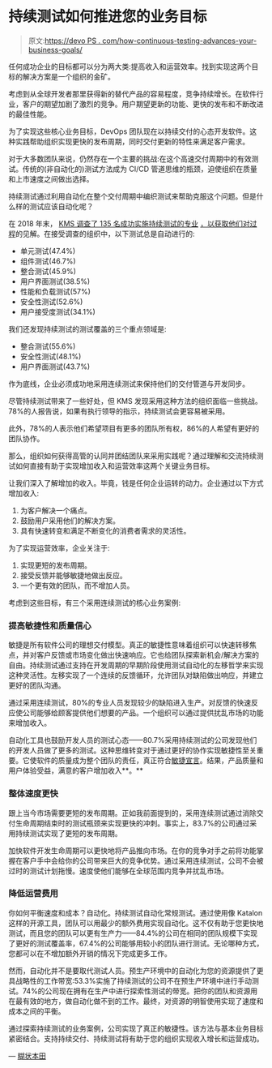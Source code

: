# 持续测试如何推进您的业务目标

> 原文:[https://devo PS . com/how-continuous-testing-advances-your-business-goals/](https://devops.com/how-continuous-testing-advances-your-business-goals/)

任何成功企业的目标都可以分为两大类:提高收入和运营效率。找到实现这两个目标的解决方案是一个组织的金矿。

考虑到从全球开发者那里获得新的替代产品的容易程度，竞争持续增长。在软件行业，客户的期望加剧了激烈的竞争。用户期望更新的功能、更快的发布和不断改进的最佳性能。

为了实现这些核心业务目标，DevOps 团队现在以持续交付的心态开发软件。这种实践帮助组织实现更快的发布周期，同时交付更新的特性来满足客户需求。

对于大多数团队来说，仍然存在一个主要的挑战:在这个高速交付周期中的有效测试。传统的(非自动化的)测试方法成为 CI/CD 管道思维的瓶颈，迫使组织在质量和上市速度之间做出选择。

持续测试通过利用自动化在整个交付周期中编织测试来帮助克服这个问题。但是什么样的测试应该自动化呢？

在 2018 年末， [KMS 调查了 135 名成功实施持续测试的专业](https://www.kms-technology.com/continuous-testing-ebook) [，以获取他们对过程](https://www.kms-technology.com/continuous-testing-ebook)的见解。在接受调查的组织中，以下测试总是自动进行的:

*   单元测试(47.4%)
*   组件测试(46.7%)
*   整合测试(45.9%)
*   用户界面测试(38.5%)
*   性能和负载测试(57%)
*   安全性测试(52.6%)
*   用户接受度测试(34.1%)

我们还发现持续测试的测试覆盖的三个重点领域是:

*   整合测试(55.6%)
*   安全性测试(48.1%)
*   用户界面测试(43.7%)

作为底线，企业必须成功地采用连续测试来保持他们的交付管道与开发同步。

尽管持续测试带来了一些好处，但 KMS 发现采用这种方法的组织面临一些挑战。78%的人报告说，如果有执行领导的指示，持续测试会更容易被采用。

此外，78%的人表示他们希望项目有更多的团队所有权，86%的人希望有更好的团队协作。

那么，组织如何获得高管的认同并团结团队来采用实践呢？通过理解和交流持续测试如何直接有助于实现增加收入和运营效率这两个关键业务目标。

让我们深入了解增加的收入。毕竟，钱是任何企业运转的动力。企业通过以下方式增加收入:

1.  为客户解决一个痛点。
2.  鼓励用户采用他们的解决方案。
3.  具有快速转变和满足不断变化的消费者需求的灵活性。

为了实现运营效率，企业关注于:

1.  实现更短的发布周期。
2.  接受反馈并能够敏捷地做出反应。
3.  一个更有效的团队，而不增加人员。

考虑到这些目标，有三个采用连续测试的核心业务案例:

### 提高敏捷性和质量信心

敏捷是所有软件公司的理想交付模型。真正的敏捷性意味着组织可以快速转移焦点，并对客户反馈或市场变化做出快速响应。它也给团队探索新机会/解决方案的自由。持续测试通过支持在开发周期的早期阶段使用测试自动化的左移哲学来实现这种灵活性。左移实现了一个连续的反馈循环，允许团队对缺陷做出响应，并建立更好的团队沟通。

通过采用连续测试，80%的专业人员发现较少的缺陷进入生产。对反馈的快速反应使公司能够给顾客提供他们想要的产品。一个组织可以通过提供扰乱市场的功能来增加收入。

自动化工具也鼓励开发人员的测试心态——80.7%采用持续测试的公司发现他们的开发人员做了更多的测试。这种思维转变对于通过更好的协作实现敏捷性至关重要。它使软件的质量成为整个团队的责任，真正符合[敏捷宣言](https://agilemanifesto.org/)。结果，产品质量和用户体验受益，满意的客户增加收入**。**

### 整体速度更快

跟上当今市场需要更短的发布周期。正如我前面提到的，采用连续测试通过消除交付生命周期结束时的测试瓶颈来实现更快的冲刺。事实上，83.7%的公司通过采用持续测试实现了更短的发布周期。

加快软件开发生命周期可以更快地将产品推向市场。在你的竞争对手之前将功能掌握在客户手中会给你的公司带来巨大的竞争优势。通过采用连续测试，公司不会被过时的测试计划拖慢。速度使他们能够在全球范围内竞争并扰乱市场。

### 降低运营费用

你如何平衡速度和成本？自动化。持续测试自动化常规测试。通过使用像 Katalon 这样的开源工具，团队可以用最少的额外费用实现自动化。这不仅有助于您更快地测试，而且您的团队可以更有生产力——84.4%的公司在相同的团队规模下实现了更好的测试覆盖率，67.4%的公司能够用较小的团队进行测试。无论哪种方式，您都可以在不增加额外开销的情况下完成更多工作。

然而，自动化并不是要取代测试人员。预生产环境中的自动化为您的资源提供了更具战略性的工作带宽:53.3%实施了持续测试的公司不在预生产环境中进行手动测试。74%的公司现在拥有在生产中进行探索性测试的带宽。把你的团队和资源用在最有效的地方，做自动化做不到的工作。最终，对资源的明智使用实现了速度和成本之间的平衡。

通过探索持续测试的业务案例，公司实现了真正的敏捷性。该方法与基本业务目标紧密结合。支持持续交付、持续测试将有助于您的组织实现收入增长和运营成功。

— [糊状本田](https://devops.com/author/mush-honda/)